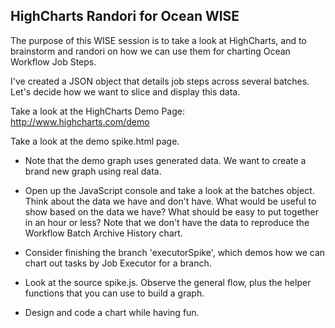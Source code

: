HighCharts Randori for Ocean WISE
-----
The purpose of this WISE session is to take a look at HighCharts, and to brainstorm and randori on how we can use them for charting Ocean Workflow Job Steps.

I've created a JSON object that details job steps across several batches.  Let's decide how we want to slice and display this data.

Take a look at the HighCharts Demo Page:  http://www.highcharts.com/demo

Take a look at the demo spike.html page.
  - Note that the demo graph uses generated data.  We want to create a brand new graph using real data.
  - Open up the JavaScript console and take a look at the batches object.  Think about the data we have and don't have.  What would be useful to show based on the data we have?  What should be easy to put together in an hour or less?  Note that we don't have the data to reproduce the Workflow Batch Archive History chart.
  - Consider finishing the branch 'executorSpike', which demos how we can chart out tasks by Job Executor for a branch.
  - Look at the source spike.js.  Observe the general flow, plus the helper functions that you can use to build a graph.
  
  - Design and code a chart while having fun.